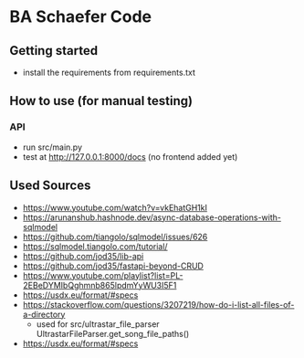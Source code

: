 # BA Schaefer Code



## Getting started

- install the requirements from requirements.txt

## How to use (for manual testing)

### API
- run src/main.py
- test at http://127.0.0.1:8000/docs (no frontend added yet)

## Used Sources

- https://www.youtube.com/watch?v=vkEhatGH1kI
- https://arunanshub.hashnode.dev/async-database-operations-with-sqlmodel
- https://github.com/tiangolo/sqlmodel/issues/626
- https://sqlmodel.tiangolo.com/tutorial/
- https://github.com/jod35/lib-api
- https://github.com/jod35/fastapi-beyond-CRUD
- https://www.youtube.com/playlist?list=PL-2EBeDYMIbQghmnb865lpdmYyWU3I5F1
- https://usdx.eu/format/#specs
- https://stackoverflow.com/questions/3207219/how-do-i-list-all-files-of-a-directory
  - used for src/ultrastar_file_parser UltrastarFileParser.get_song_file_paths()
- https://usdx.eu/format/#specs